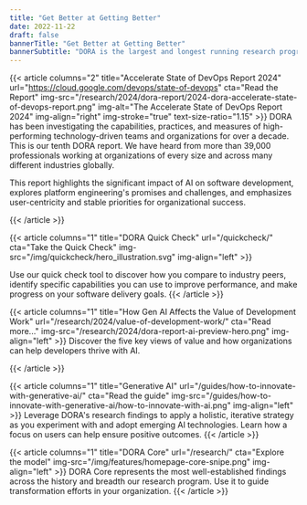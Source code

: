 ```yaml
---
title: "Get Better at Getting Better"
date: 2022-11-22
draft: false
bannerTitle: "Get Better at Getting Better"
bannerSubtitle: "DORA is the largest and longest running research program of its kind, that seeks to understand the capabilities that drive software delivery and operations performance. DORA helps teams apply those capabilities, leading to better organizational performance."
---
```


{{< article columns="2"
    title="Accelerate State of DevOps Report 2024"
    url="https://cloud.google.com/devops/state-of-devops"
    cta="Read the Report"
    img-src="/research/2024/dora-report/2024-dora-accelerate-state-of-devops-report.png"
    img-alt="The Accelerate State of DevOps Report 2024"
    img-align="right"
    img-stroke="true"
    text-size-ratio="1.15"
    >}}
DORA has been investigating the capabilities, practices, and measures of high-performing technology-driven teams and organizations for over a decade. This is our tenth DORA report. We have heard from more than 39,000 professionals working at organizations of every size and across many different industries globally.

This report highlights the significant impact of AI on software development, explores platform engineering's promises and challenges, and emphasizes user-centricity and stable priorities for organizational success.

{{< /article >}}

{{< article columns="1"
    title="DORA Quick Check"
    url="/quickcheck/"
    cta="Take the Quick Check"
    img-src="/img/quickcheck/hero_illustration.svg"
    img-align="left"
    >}}

Use our quick check tool to discover how you compare to industry peers, identify specific capabilities you can use to improve performance, and make progress on your software delivery goals.
{{< /article >}}

{{< article columns="1"
    title="How Gen AI Affects the Value of Development Work"
    url="/research/2024/value-of-development-work/"
    cta="Read more..."
    img-src="/research/2024/dora-report-ai-preview-hero.png"
    img-align="left"
    >}}
Discover the five key views of value and how organizations can help developers thrive with AI.

{{< /article >}}

{{< article columns="1"
    title="Generative AI"
    url="/guides/how-to-innovate-with-generative-ai/"
    cta="Read the guide"
    img-src="/guides/how-to-innovate-with-generative-ai/how-to-innovate-with-ai.png"
    img-align="left"
    >}}
Leverage DORA's research findings to apply a holistic, iterative strategy as you experiment with and adopt emerging AI technologies. Learn how a focus on users can help ensure positive outcomes.
{{< /article >}}

{{< article columns="1"
    title="DORA Core"
    url="/research/"
    cta="Explore the model"
    img-src="/img/features/homepage-core-snipe.png"
    img-align="left"
    >}}
DORA Core represents the most well-established findings across the history and breadth our research program. Use it to guide transformation efforts in your organization.
{{< /article >}}
